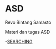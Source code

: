 # ASD
Revo Bintang Samasto

Materi dan tugas ASD

-<a href="https://github.com/revobintang/ASD/tree/main/Searching">SEARCHING</a>
